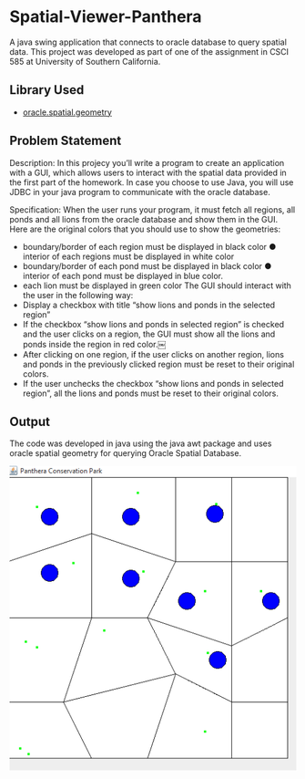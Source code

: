 # Spatial-Viewer-Panthera

A java swing application that connects to oracle database to query spatial data.
This project was developed as part of one of the assignment in CSCI 585 at University of Southern California.

## Library Used

- [oracle.spatial.geometry](https://docs.oracle.com/cd/B19306_01/appdev.102/b14373/oracle/spatial/geometry/package-summary.html)

## Problem Statement
Description: In this projecy you’ll write a program to create an application with a GUI, which allows users to interact with the spatial data provided in the first part of the homework. In case you choose to use Java, you will use JDBC in your java program to communicate with the oracle database.

Specification:
When the user runs your program, it must fetch all regions, all ponds and all lions from the oracle database and show them in the GUI. Here are the original colors that you should use to show the geometries:

- boundary/border of each region must be displayed in black color ● interior of each regions must be displayed in white color
- boundary/border of each pond must be displayed in black color ● interior of each pond must be displayed in blue color.
- each lion must be displayed in green color The GUI should interact with the user in the following way:
- Display a checkbox with title “show lions and ponds in the selected region”
- If the checkbox “show lions and ponds in selected region” is checked and the
user clicks on a region, the GUI must show all the lions and ponds inside the region in red color.￼
- After clicking on one region, if the user clicks on another region, lions and ponds in the previously clicked region must be reset to their original colors.
- If the user unchecks the checkbox “show lions and ponds in selected region”, all the lions and ponds must be reset to their original colors.

## Output

The code was developed in java using the java awt package and uses oracle spatial geometry for querying Oracle Spatial Database.

![Output Image](images/output.png)

